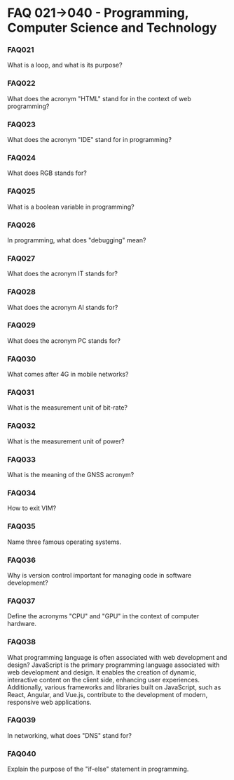 # FAQ 021->040 - Programming, Computer Science and Technology

### FAQ021
What is a loop, and what is its purpose?

### FAQ022
What does the acronym "HTML" stand for in the context of web programming?

### FAQ023
What does the acronym "IDE" stand for in programming?

### FAQ024
What does RGB stands for?

### FAQ025
What is a boolean variable in programming?

### FAQ026
In programming, what does "debugging" mean?

### FAQ027
What does the acronym IT stands for?

### FAQ028
What does the acronym AI stands for?

### FAQ029
What does the acronym PC stands for?

### FAQ030
What comes after 4G in mobile networks?

### FAQ031
What is the measurement unit of bit-rate?

### FAQ032
What is the measurement unit of power?

### FAQ033
What is the meaning of the GNSS acronym?

### FAQ034
How to exit VIM?

### FAQ035
Name three famous operating systems.

### FAQ036
Why is version control important for managing code in software development?

### FAQ037
Define the acronyms "CPU" and "GPU" in the context of computer hardware.

### FAQ038
What programming language is often associated with web development and design?
JavaScript is the primary programming language associated with web development and design. It enables the creation of dynamic, interactive content on the client side, enhancing user experiences. Additionally, various frameworks and libraries built on JavaScript, such as React, Angular, and Vue.js, contribute to the development of modern, responsive web applications.

### FAQ039
In networking, what does "DNS" stand for?

### FAQ040
Explain the purpose of the "if-else" statement in programming.
